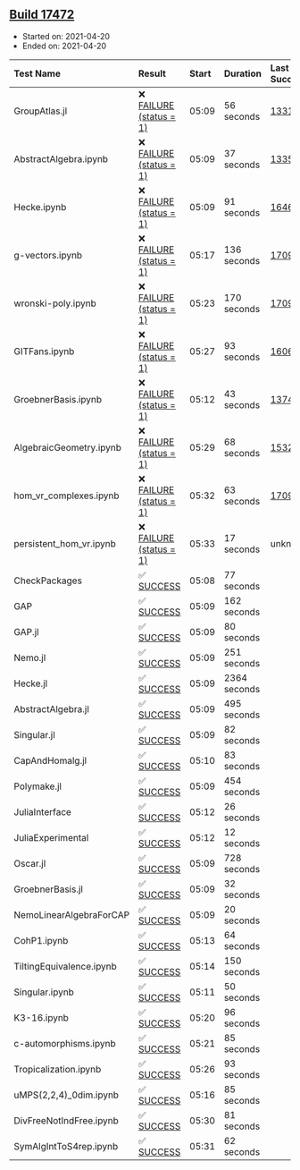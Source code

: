 ## [Build 17472](https://oscarci.mathematik.uni-kl.de/job/oscar/17472/)

* Started on: 2021-04-20
* Ended on: 2021-04-20

| Test Name    | Result | Start | Duration | Last Success | First Failure |
|:-------------|:-------|:------|:---------|:-------------|:--------------|
| GroupAtlas.jl | ❌ [FAILURE (status = 1)](https://oscarci.mathematik.uni-kl.de/job/oscar/17472/artifact/logs/build-17472/GroupAtlas.jl.log) | 05:09 | 56 seconds | [13311](https://oscarci.mathematik.uni-kl.de/job/oscar/13311/) | [13312](https://oscarci.mathematik.uni-kl.de/job/oscar/13312/) |
| AbstractAlgebra.ipynb | ❌ [FAILURE (status = 1)](https://oscarci.mathematik.uni-kl.de/job/oscar/17472/artifact/logs/build-17472/AbstractAlgebra.ipynb.log) | 05:09 | 37 seconds | [13355](https://oscarci.mathematik.uni-kl.de/job/oscar/13355/) | [13356](https://oscarci.mathematik.uni-kl.de/job/oscar/13356/) |
| Hecke.ipynb | ❌ [FAILURE (status = 1)](https://oscarci.mathematik.uni-kl.de/job/oscar/17472/artifact/logs/build-17472/Hecke.ipynb.log) | 05:09 | 91 seconds | [16463](https://oscarci.mathematik.uni-kl.de/job/oscar/16463/) | [16464](https://oscarci.mathematik.uni-kl.de/job/oscar/16464/) |
| g-vectors.ipynb | ❌ [FAILURE (status = 1)](https://oscarci.mathematik.uni-kl.de/job/oscar/17472/artifact/logs/build-17472/g-vectors.ipynb.log) | 05:17 | 136 seconds | [17099](https://oscarci.mathematik.uni-kl.de/job/oscar/17099/) | [17100](https://oscarci.mathematik.uni-kl.de/job/oscar/17100/) |
| wronski-poly.ipynb | ❌ [FAILURE (status = 1)](https://oscarci.mathematik.uni-kl.de/job/oscar/17472/artifact/logs/build-17472/wronski-poly.ipynb.log) | 05:23 | 170 seconds | [17098](https://oscarci.mathematik.uni-kl.de/job/oscar/17098/) | [17099](https://oscarci.mathematik.uni-kl.de/job/oscar/17099/) |
| GITFans.ipynb | ❌ [FAILURE (status = 1)](https://oscarci.mathematik.uni-kl.de/job/oscar/17472/artifact/logs/build-17472/GITFans.ipynb.log) | 05:27 | 93 seconds | [16068](https://oscarci.mathematik.uni-kl.de/job/oscar/16068/) | [16069](https://oscarci.mathematik.uni-kl.de/job/oscar/16069/) |
| GroebnerBasis.ipynb | ❌ [FAILURE (status = 1)](https://oscarci.mathematik.uni-kl.de/job/oscar/17472/artifact/logs/build-17472/GroebnerBasis.ipynb.log) | 05:12 | 43 seconds | [13748](https://oscarci.mathematik.uni-kl.de/job/oscar/13748/) | [13749](https://oscarci.mathematik.uni-kl.de/job/oscar/13749/) |
| AlgebraicGeometry.ipynb | ❌ [FAILURE (status = 1)](https://oscarci.mathematik.uni-kl.de/job/oscar/17472/artifact/logs/build-17472/AlgebraicGeometry.ipynb.log) | 05:29 | 68 seconds | [15322](https://oscarci.mathematik.uni-kl.de/job/oscar/15322/) | [15323](https://oscarci.mathematik.uni-kl.de/job/oscar/15323/) |
| hom_vr_complexes.ipynb | ❌ [FAILURE (status = 1)](https://oscarci.mathematik.uni-kl.de/job/oscar/17472/artifact/logs/build-17472/hom_vr_complexes.ipynb.log) | 05:32 | 63 seconds | [17099](https://oscarci.mathematik.uni-kl.de/job/oscar/17099/) | [17100](https://oscarci.mathematik.uni-kl.de/job/oscar/17100/) |
| persistent_hom_vr.ipynb | ❌ [FAILURE (status = 1)](https://oscarci.mathematik.uni-kl.de/job/oscar/17472/artifact/logs/build-17472/persistent_hom_vr.ipynb.log) | 05:33 | 17 seconds | unknown | unknown |
| CheckPackages | ✅ [SUCCESS](https://oscarci.mathematik.uni-kl.de/job/oscar/17472/artifact/logs/build-17472/CheckPackages.log) | 05:08 | 77 seconds |  |  |
| GAP | ✅ [SUCCESS](https://oscarci.mathematik.uni-kl.de/job/oscar/17472/artifact/logs/build-17472/GAP.log) | 05:09 | 162 seconds |  |  |
| GAP.jl | ✅ [SUCCESS](https://oscarci.mathematik.uni-kl.de/job/oscar/17472/artifact/logs/build-17472/GAP.jl.log) | 05:09 | 80 seconds |  |  |
| Nemo.jl | ✅ [SUCCESS](https://oscarci.mathematik.uni-kl.de/job/oscar/17472/artifact/logs/build-17472/Nemo.jl.log) | 05:09 | 251 seconds |  |  |
| Hecke.jl | ✅ [SUCCESS](https://oscarci.mathematik.uni-kl.de/job/oscar/17472/artifact/logs/build-17472/Hecke.jl.log) | 05:09 | 2364 seconds |  |  |
| AbstractAlgebra.jl | ✅ [SUCCESS](https://oscarci.mathematik.uni-kl.de/job/oscar/17472/artifact/logs/build-17472/AbstractAlgebra.jl.log) | 05:09 | 495 seconds |  |  |
| Singular.jl | ✅ [SUCCESS](https://oscarci.mathematik.uni-kl.de/job/oscar/17472/artifact/logs/build-17472/Singular.jl.log) | 05:09 | 82 seconds |  |  |
| CapAndHomalg.jl | ✅ [SUCCESS](https://oscarci.mathematik.uni-kl.de/job/oscar/17472/artifact/logs/build-17472/CapAndHomalg.jl.log) | 05:10 | 83 seconds |  |  |
| Polymake.jl | ✅ [SUCCESS](https://oscarci.mathematik.uni-kl.de/job/oscar/17472/artifact/logs/build-17472/Polymake.jl.log) | 05:09 | 454 seconds |  |  |
| JuliaInterface | ✅ [SUCCESS](https://oscarci.mathematik.uni-kl.de/job/oscar/17472/artifact/logs/build-17472/JuliaInterface.log) | 05:12 | 26 seconds |  |  |
| JuliaExperimental | ✅ [SUCCESS](https://oscarci.mathematik.uni-kl.de/job/oscar/17472/artifact/logs/build-17472/JuliaExperimental.log) | 05:12 | 12 seconds |  |  |
| Oscar.jl | ✅ [SUCCESS](https://oscarci.mathematik.uni-kl.de/job/oscar/17472/artifact/logs/build-17472/Oscar.jl.log) | 05:09 | 728 seconds |  |  |
| GroebnerBasis.jl | ✅ [SUCCESS](https://oscarci.mathematik.uni-kl.de/job/oscar/17472/artifact/logs/build-17472/GroebnerBasis.jl.log) | 05:09 | 32 seconds |  |  |
| NemoLinearAlgebraForCAP | ✅ [SUCCESS](https://oscarci.mathematik.uni-kl.de/job/oscar/17472/artifact/logs/build-17472/NemoLinearAlgebraForCAP.log) | 05:09 | 20 seconds |  |  |
| CohP1.ipynb | ✅ [SUCCESS](https://oscarci.mathematik.uni-kl.de/job/oscar/17472/artifact/logs/build-17472/CohP1.ipynb.log) | 05:13 | 64 seconds |  |  |
| TiltingEquivalence.ipynb | ✅ [SUCCESS](https://oscarci.mathematik.uni-kl.de/job/oscar/17472/artifact/logs/build-17472/TiltingEquivalence.ipynb.log) | 05:14 | 150 seconds |  |  |
| Singular.ipynb | ✅ [SUCCESS](https://oscarci.mathematik.uni-kl.de/job/oscar/17472/artifact/logs/build-17472/Singular.ipynb.log) | 05:11 | 50 seconds |  |  |
| K3-16.ipynb | ✅ [SUCCESS](https://oscarci.mathematik.uni-kl.de/job/oscar/17472/artifact/logs/build-17472/K3-16.ipynb.log) | 05:20 | 96 seconds |  |  |
| c-automorphisms.ipynb | ✅ [SUCCESS](https://oscarci.mathematik.uni-kl.de/job/oscar/17472/artifact/logs/build-17472/c-automorphisms.ipynb.log) | 05:21 | 85 seconds |  |  |
| Tropicalization.ipynb | ✅ [SUCCESS](https://oscarci.mathematik.uni-kl.de/job/oscar/17472/artifact/logs/build-17472/Tropicalization.ipynb.log) | 05:26 | 93 seconds |  |  |
| uMPS(2,2,4)_0dim.ipynb | ✅ [SUCCESS](https://oscarci.mathematik.uni-kl.de/job/oscar/17472/artifact/logs/build-17472/uMPS-2-2-4-_0dim.ipynb.log) | 05:16 | 85 seconds |  |  |
| DivFreeNotIndFree.ipynb | ✅ [SUCCESS](https://oscarci.mathematik.uni-kl.de/job/oscar/17472/artifact/logs/build-17472/DivFreeNotIndFree.ipynb.log) | 05:30 | 81 seconds |  |  |
| SymAlgIntToS4rep.ipynb | ✅ [SUCCESS](https://oscarci.mathematik.uni-kl.de/job/oscar/17472/artifact/logs/build-17472/SymAlgIntToS4rep.ipynb.log) | 05:31 | 62 seconds |  |  |

